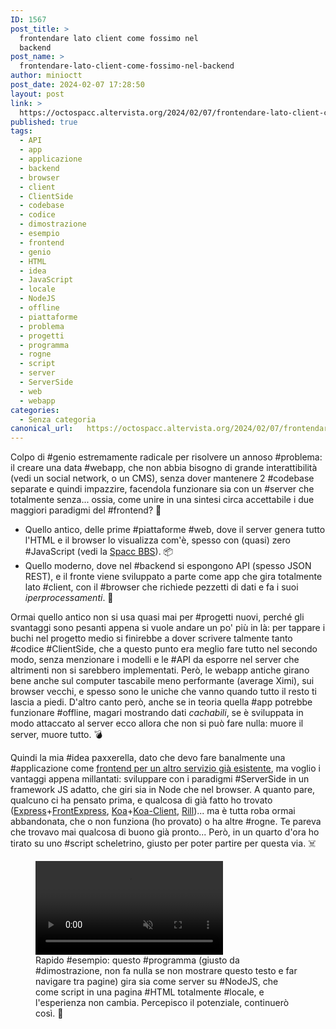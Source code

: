 ```yaml
---
ID: 1567
post_title: >
  frontendare lato client come fossimo nel
  backend
post_name: >
  frontendare-lato-client-come-fossimo-nel-backend
author: minioctt
post_date: 2024-02-07 17:28:50
layout: post
link: >
  https://octospacc.altervista.org/2024/02/07/frontendare-lato-client-come-fossimo-nel-backend/
published: true
tags:
  - API
  - app
  - applicazione
  - backend
  - browser
  - client
  - ClientSide
  - codebase
  - codice
  - dimostrazione
  - esempio
  - frontend
  - genio
  - HTML
  - idea
  - JavaScript
  - locale
  - NodeJS
  - offline
  - piattaforme
  - problema
  - progetti
  - programma
  - rogne
  - script
  - server
  - ServerSide
  - web
  - webapp
categories:
  - Senza categoria
canonical_url:   https://octospacc.altervista.org/2024/02/07/frontendare-lato-client-come-fossimo-nel-backend/
---
```

<!-- wp:paragraph -->
<p>Colpo di #genio estremamente radicale per risolvere un annoso #problema: il creare una data #webapp, che non abbia bisogno di grande interattibilità (vedi un social network, o un CMS), senza dover mantenere 2 #codebase separate e quindi impazzire, facendola funzionare sia con un #server che totalmente senza... ossia, come unire in una sintesi circa accettabile i due maggiori paradigmi del #frontend? 🤔️</p>
<!-- /wp:paragraph -->

<!-- wp:list -->
<ul><!-- wp:list-item -->
<li>Quello antico, delle prime #piattaforme #web, dove il server genera tutto l'HTML e il browser lo visualizza com'è, spesso con (quasi) zero #JavaScript (vedi la <a href="https://bbs.spacc.eu.org">Spacc BBS</a>). 📦️</li>
<!-- /wp:list-item -->

<!-- wp:list-item -->
<li>Quello moderno, dove nel #backend si espongono API (spesso JSON REST), e il fronte viene sviluppato a parte come app che gira totalmente lato #client, con il #browser che richiede pezzetti di dati e fa i suoi <em>iperprocessamenti</em>. 💱️</li>
<!-- /wp:list-item --></ul>
<!-- /wp:list -->

<!-- wp:paragraph -->
<p>Ormai quello antico non si usa quasi mai per #progetti nuovi, perché gli svantaggi sono pesanti appena si vuole andare un po' più in là: per tappare i buchi nel progetto medio si finirebbe a dover scrivere talmente tanto #codice #ClientSide, che a questo punto era meglio fare tutto nel secondo modo, senza menzionare i modelli e le #API da esporre nel server che altrimenti non si sarebbero implementati. Però, le webapp antiche girano bene anche sul computer tascabile meno performante (average Ximi), sui browser vecchi, e spesso sono le uniche che vanno quando tutto il resto ti lascia a piedi. D'altro canto però, anche se in teoria quella #app potrebbe funzionare #offline, magari mostrando dati <em>cachabili</em>, se è sviluppata in modo attaccato al server ecco allora che non si può fare nulla: muore il server, muore tutto. 💣️</p>
<!-- /wp:paragraph -->

<!-- wp:paragraph -->
<p>Quindi la mia #idea paxxerella, dato che devo fare banalmente una #applicazione come <a href="https://poliverso.org/display/0477a01e-1765-c27f-1ca4-f9d992119359">frontend per un altro servizio già esistente</a>, ma voglio i vantaggi appena millantati: sviluppare con i paradigmi #ServerSide in un framework JS adatto, che giri sia in Node che nel browser. A quanto pare, qualcuno ci ha pensato prima, e qualcosa di già fatto ho trovato (<a href="https://expressjs.com/">Express</a>+<a href="https://github.com/camelaissani/frontexpress">FrontExpress</a>, <a href="https://koajs.com/">Koa</a>+<a href="https://github.com/kentjs/koa-client">Koa-Client</a>, <a href="https://github.com/rill-js">Rill</a>)... ma è tutta roba ormai abbandonata, che o non funziona (ho provato) o ha altre #rogne. Te pareva che trovavo mai qualcosa di buono già pronto... Però, in un quarto d'ora ho tirato su uno #script scheletrino, giusto per poter partire per questa via. ☠️</p>
<!-- /wp:paragraph -->

<!-- wp:paragraph -->
<p></p>
<!-- /wp:paragraph -->

<!-- wp:video {"id":1568} -->
<figure class="wp-block-video"><video controls muted src="{{site.cdnurl}}/assets/uploads/2024/02/simplescreenrecorder-2024-02-07_17.05.35.mp4"></video><figcaption class="wp-element-caption">Rapido #esempio: questo #programma (giusto da #dimostrazione, non fa nulla se non mostrare questo testo e far navigare tra pagine) gira sia come server su #NodeJS, che come script in una pagina #HTML totalmente #locale, e l'esperienza non cambia. Percepisco il potenziale, continuerò così. 😤️</figcaption></figure>
<!-- /wp:video -->